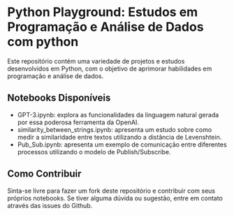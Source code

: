 # Python Playground: Estudos em Programação e Análise de Dados com python
Este repositório contém uma variedade de projetos e estudos desenvolvidos em Python, com o objetivo de aprimorar habilidades em programação e análise de dados.

## Notebooks Disponíveis
- GPT-3.ipynb: explora as funcionalidades da linguagem natural gerada por essa poderosa ferramenta da OpenAI.
- similarity_between_strings.ipynb: apresenta um estudo sobre como medir a similaridade entre textos utilizando a distância de Levenshtein.
- Pub_Sub.ipynb: apresenta um exemplo de comunicação entre diferentes processos utilizando o modelo de Publish/Subscribe.
## Como Contribuir

Sinta-se livre para fazer um fork deste repositório e contribuir com seus próprios notebooks. Se tiver alguma dúvida ou sugestão, entre em contato através das issues do Github.

